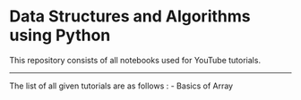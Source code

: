 # Data Structures and Algorithms using Python
This repository consists of all notebooks used for YouTube tutorials.
<hr>
The list of all given tutorials are as follows :
- Basics of Array
